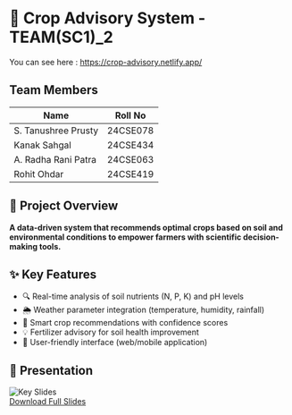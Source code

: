 # 🌱 Crop Advisory System - TEAM(SC1)\_2

You can see here : https://crop-advisory.netlify.app/

## Team Members

| Name                | Roll No  |
| ------------------- | -------- |
| S. Tanushree Prusty | 24CSE078 |
| Kanak Sahgal        | 24CSE434 |
| A. Radha Rani Patra | 24CSE063 |
| Rohit Ohdar         | 24CSE419 |

## 📌 Project Overview

**A data-driven system that recommends optimal crops based on soil and environmental conditions to empower farmers with scientific decision-making tools.**

## ✨ Key Features

- 🔍 Real-time analysis of soil nutrients (N, P, K) and pH levels
- 🌦️ Weather parameter integration (temperature, humidity, rainfall)
- 🌾 Smart crop recommendations with confidence scores
- 💡 Fertilizer advisory for soil health improvement
- 📱 User-friendly interface (web/mobile application)

## 🎤 Presentation

![Key Slides](/slides/crop-pres-1.png)  
[Download Full Slides](/docs/crop-presentation.pptx)
